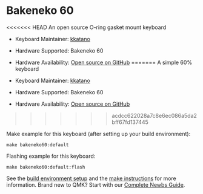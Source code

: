 # Bakeneko 60

<<<<<<< HEAD
An open source O-ring gasket mount keyboard

* Keyboard Maintainer: [kkatano](https://github.com/kkatano)
* Hardware Supported: Bakeneko 60
* Hardware Availability: [Open source on GitHub](https://github.com/kkatano/bakeneko-60-pcb)
=======
A simple 60% keyboard

* Keyboard Maintainer: [kkatano](https://github.com/kkatano)
* Hardware Supported: Bakeneko 60
* Hardware Availability: [Open source on GitHub](https://github.com/kkatano/bakeneko-60)
>>>>>>> acdcc622028a7c8e6ec086a5da2bff67fd137445

Make example for this keyboard (after setting up your build environment):

    make bakeneko60:default

Flashing example for this keyboard:

    make bakeneko60:default:flash

See the [build environment setup](https://docs.qmk.fm/#/getting_started_build_tools) and the [make instructions](https://docs.qmk.fm/#/getting_started_make_guide) for more information. Brand new to QMK? Start with our [Complete Newbs Guide](https://docs.qmk.fm/#/newbs).
